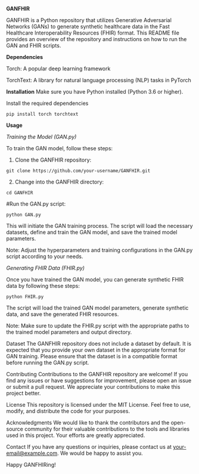**GANFHIR**

GANFHIR is a Python repository that utilizes Generative Adversarial Networks (GANs) to generate synthetic healthcare data in the Fast Healthcare Interoperability Resources (FHIR) format. This README file provides an overview of the repository and instructions on how to run the GAN and FHIR scripts.

**Dependencies**

Torch: A popular deep learning framework

TorchText: A library for natural language processing (NLP) tasks in PyTorch

**Installation**
Make sure you have Python installed (Python 3.6 or higher).

Install the required dependencies

```pip install torch torchtext```

**Usage**

*Training the Model (GAN.py)*

To train the GAN model, follow these steps:

1.  Clone the GANFHIR repository:

```git clone https://github.com/your-username/GANFHIR.git```

2.  Change into the GANFHIR directory:

```cd GANFHIR```

#Run the GAN.py script:

```python GAN.py```

This will initiate the GAN training process. The script will load the necessary datasets, define and train the GAN model, and save the trained model parameters.

Note: Adjust the hyperparameters and training configurations in the GAN.py script according to your needs.

*Generating FHIR Data (FHIR.py)*

Once you have trained the GAN model, you can generate synthetic FHIR data by following these steps:

```python FHIR.py```

The script will load the trained GAN model parameters, generate synthetic data, and save the generated FHIR resources.

Note: Make sure to update the FHIR.py script with the appropriate paths to the trained model parameters and output directory.

Dataset
The GANFHIR repository does not include a dataset by default. It is expected that you provide your own dataset in the appropriate format for GAN training. Please ensure that the dataset is in a compatible format before running the GAN.py script.

Contributing
Contributions to the GANFHIR repository are welcome! If you find any issues or have suggestions for improvement, please open an issue or submit a pull request. We appreciate your contributions to make this project better.

License
This repository is licensed under the MIT License. Feel free to use, modify, and distribute the code for your purposes.

Acknowledgments
We would like to thank the contributors and the open-source community for their valuable contributions to the tools and libraries used in this project. Your efforts are greatly appreciated.

Contact
If you have any questions or inquiries, please contact us at your-email@example.com. We would be happy to assist you.

Happy GANFHIRing!
